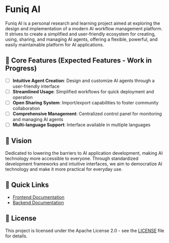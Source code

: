 # Funiq AI

Funiq AI is a personal research and learning project aimed at exploring the design and implementation of a modern AI workflow management platform. It strives to create a simplified and user-friendly ecosystem for creating, using, sharing, and managing AI agents, offering a flexible, powerful, and easily maintainable platform for AI applications.

## 🌟 Core Features (Expected Features - Work in Progress)

- [ ] **Intuitive Agent Creation**: Design and customize AI agents through a user-friendly interface
- [ ] **Streamlined Usage**: Simplified workflows for quick deployment and operation
- [ ] **Open Sharing System**: Import/export capabilities to foster community collaboration
- [ ] **Comprehensive Management**: Centralized control panel for monitoring and managing AI agents
- [ ] **Multi-language Support**: Interface available in multiple languages

## 🎯 Vision

Dedicated to lowering the barriers to AI application development, making AI technology more accessible to everyone. Through standardized development frameworks and intuitive interfaces, we aim to democratize AI technology and make it more practical for everyday use.

## 🚀 Quick Links

- [Frontend Documentation](./frontend/README.md)
- [Backend Documentation](./backend/README.md)

## 📄 License

This project is licensed under the Apache License 2.0 - see the [LICENSE](LICENSE) file for details.
